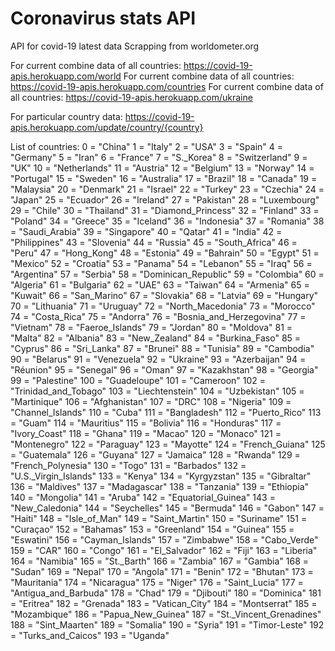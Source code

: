# Coronavirus stats API

API for covid-19 latest data 
Scrapping from worldometer.org

For current combine data of all countries:  https://covid-19-apis.herokuapp.com/world
For current combine data of all countries:  https://covid-19-apis.herokuapp.com/countries
For current combine data of all countries:  https://covid-19-apis.herokuapp.com/ukraine


For particular country data: https://covid-19-apis.herokuapp.com/update/country/{country}

List of countries:
0 = "China"
1 = "Italy"
2 = "USA"
3 = "Spain"
4 = "Germany"
5 = "Iran"
6 = "France"
7 = "S._Korea"
8 = "Switzerland"
9 = "UK"
10 = "Netherlands"
11 = "Austria"
12 = "Belgium"
13 = "Norway"
14 = "Portugal"
15 = "Sweden"
16 = "Australia"
17 = "Brazil"
18 = "Canada"
19 = "Malaysia"
20 = "Denmark"
21 = "Israel"
22 = "Turkey"
23 = "Czechia"
24 = "Japan"
25 = "Ecuador"
26 = "Ireland"
27 = "Pakistan"
28 = "Luxembourg"
29 = "Chile"
30 = "Thailand"
31 = "Diamond_Princess"
32 = "Finland"
33 = "Poland"
34 = "Greece"
35 = "Iceland"
36 = "Indonesia"
37 = "Romania"
38 = "Saudi_Arabia"
39 = "Singapore"
40 = "Qatar"
41 = "India"
42 = "Philippines"
43 = "Slovenia"
44 = "Russia"
45 = "South_Africa"
46 = "Peru"
47 = "Hong_Kong"
48 = "Estonia"
49 = "Bahrain"
50 = "Egypt"
51 = "Mexico"
52 = "Croatia"
53 = "Panama"
54 = "Lebanon"
55 = "Iraq"
56 = "Argentina"
57 = "Serbia"
58 = "Dominican_Republic"
59 = "Colombia"
60 = "Algeria"
61 = "Bulgaria"
62 = "UAE"
63 = "Taiwan"
64 = "Armenia"
65 = "Kuwait"
66 = "San_Marino"
67 = "Slovakia"
68 = "Latvia"
69 = "Hungary"
70 = "Lithuania"
71 = "Uruguay"
72 = "North_Macedonia"
73 = "Morocco"
74 = "Costa_Rica"
75 = "Andorra"
76 = "Bosnia_and_Herzegovina"
77 = "Vietnam"
78 = "Faeroe_Islands"
79 = "Jordan"
80 = "Moldova"
81 = "Malta"
82 = "Albania"
83 = "New_Zealand"
84 = "Burkina_Faso"
85 = "Cyprus"
86 = "Sri_Lanka"
87 = "Brunei"
88 = "Tunisia"
89 = "Cambodia"
90 = "Belarus"
91 = "Venezuela"
92 = "Ukraine"
93 = "Azerbaijan"
94 = "Réunion"
95 = "Senegal"
96 = "Oman"
97 = "Kazakhstan"
98 = "Georgia"
99 = "Palestine"
100 = "Guadeloupe"
101 = "Cameroon"
102 = "Trinidad_and_Tobago"
103 = "Liechtenstein"
104 = "Uzbekistan"
105 = "Martinique"
106 = "Afghanistan"
107 = "DRC"
108 = "Nigeria"
109 = "Channel_Islands"
110 = "Cuba"
111 = "Bangladesh"
112 = "Puerto_Rico"
113 = "Guam"
114 = "Mauritius"
115 = "Bolivia"
116 = "Honduras"
117 = "Ivory_Coast"
118 = "Ghana"
119 = "Macao"
120 = "Monaco"
121 = "Montenegro"
122 = "Paraguay"
123 = "Mayotte"
124 = "French_Guiana"
125 = "Guatemala"
126 = "Guyana"
127 = "Jamaica"
128 = "Rwanda"
129 = "French_Polynesia"
130 = "Togo"
131 = "Barbados"
132 = "U.S._Virgin_Islands"
133 = "Kenya"
134 = "Kyrgyzstan"
135 = "Gibraltar"
136 = "Maldives"
137 = "Madagascar"
138 = "Tanzania"
139 = "Ethiopia"
140 = "Mongolia"
141 = "Aruba"
142 = "Equatorial_Guinea"
143 = "New_Caledonia"
144 = "Seychelles"
145 = "Bermuda"
146 = "Gabon"
147 = "Haiti"
148 = "Isle_of_Man"
149 = "Saint_Martin"
150 = "Suriname"
151 = "Curaçao"
152 = "Bahamas"
153 = "Greenland"
154 = "Guinea"
155 = "Eswatini"
156 = "Cayman_Islands"
157 = "Zimbabwe"
158 = "Cabo_Verde"
159 = "CAR"
160 = "Congo"
161 = "El_Salvador"
162 = "Fiji"
163 = "Liberia"
164 = "Namibia"
165 = "St._Barth"
166 = "Zambia"
167 = "Gambia"
168 = "Sudan"
169 = "Nepal"
170 = "Angola"
171 = "Benin"
172 = "Bhutan"
173 = "Mauritania"
174 = "Nicaragua"
175 = "Niger"
176 = "Saint_Lucia"
177 = "Antigua_and_Barbuda"
178 = "Chad"
179 = "Djibouti"
180 = "Dominica"
181 = "Eritrea"
182 = "Grenada"
183 = "Vatican_City"
184 = "Montserrat"
185 = "Mozambique"
186 = "Papua_New_Guinea"
187 = "St._Vincent_Grenadines"
188 = "Sint_Maarten"
189 = "Somalia"
190 = "Syria"
191 = "Timor-Leste"
192 = "Turks_and_Caicos"
193 = "Uganda"
